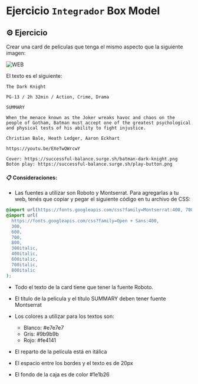 # Ejercicio `Integrador` Box Model

## ⚙️ Ejercicio

Crear una card de películas que tenga el mismo aspecto que la siguiente imagen:

![WEB](https://successful-balance.surge.sh/maqueta.png)

El texto es el siguiente:

```
The Dark Knight

PG-13 / 2h 32min / Action, Crime, Drama

SUMMARY

When the menace known as the Joker wreaks havoc and chaos on the people of Gotham, Batman must accept one of the greatest psychological and physical tests of his ability to fight injustice.

Christian Bale, Heath Ledger, Aaron Eckhart

https://youtu.be/EXeTwQWrcwY

Cover: https://successful-balance.surge.sh/batman-dark-knight.png
Botón play: https://successful-balance.surge.sh/play-button.png
```

#### 📋 Consideraciones:

- Las fuentes a utilizar son Roboto y Montserrat. Para agregarlas a tu web, tenés que copiar y pegar el siguiente código en tu archivo de CSS:

```css
@import url(https://fonts.googleapis.com/css?family=Montserrat:400, 700);
@import url(
  https://fonts.googleapis.com/css?family=Open + Sans:400,
  300,
  600,
  700,
  800,
  300italic,
  400italic,
  600italic,
  700italic,
  800italic
);
```

- Todo el texto de la card tiene que tener la fuente Roboto.

- El título de la película y el título SUMMARY deben tener fuente Montserrat

- Los colores a utilizar para los textos son:

  - Blanco: #e7e7e7
  - Gris: #9b9b9b
  - Rojo: #fe4141

- El reparto de la película está en itálica

- El espacio entre los bordes y el texto es de 20px

- El fondo de la caja es de color #1e1b26